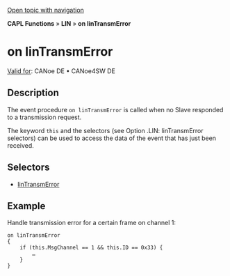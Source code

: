[Open topic with navigation](../../../../../CANoeDEFamily.htm#Topics/CAPLFunctions/LIN/EventProcedures/CAPLfunctionOnLINTransmError.md)

**CAPL Functions** » **LIN** » **on linTransmError**

# on linTransmError

[Valid for](../../../Shared/FeatureAvailability.md):  CANoe DE • CANoe4SW DE

## Description

The event procedure `on linTransmError` is called when no Slave responded to a transmission request.

The keyword `this` and the selectors (see Option .LIN: linTransmError selectors) can be used to access the data of the event that has just been received.

## Selectors

- [linTransmError](../Selectors/CAPLfunctionLINTransmError.md)

## Example

Handle transmission error for a certain frame on channel 1:

```plaintext
on linTransmError
{
    if (this.MsgChannel == 1 && this.ID == 0x33) {
        …
    }
}
```

